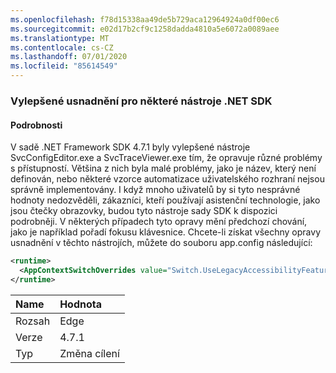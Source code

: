 ```yaml
---
ms.openlocfilehash: f78d15338aa49de5b729aca12964924a0df00ec6
ms.sourcegitcommit: e02d17b2cf9c1258dadda4810a5e6072a0089aee
ms.translationtype: MT
ms.contentlocale: cs-CZ
ms.lasthandoff: 07/01/2020
ms.locfileid: "85614549"
---
```

### <a name="improved-accessibility-for-some-net-sdk-tools"></a>Vylepšené usnadnění pro některé nástroje .NET SDK

#### <a name="details"></a>Podrobnosti

V sadě .NET Framework SDK 4.7.1 byly vylepšené nástroje SvcConfigEditor.exe a SvcTraceViewer.exe tím, že opravuje různé problémy s přístupností. Většina z nich byla malé problémy, jako je název, který není definován, nebo některé vzorce automatizace uživatelského rozhraní nejsou správně implementovány. I když mnoho uživatelů by si tyto nesprávné hodnoty nedozvěděli, zákazníci, kteří používají asistenční technologie, jako jsou čtečky obrazovky, budou tyto nástroje sady SDK k dispozici podrobněji. V některých případech tyto opravy mění předchozí chování, jako je například pořadí fokusu klávesnice. Chcete-li získat všechny opravy usnadnění v těchto nástrojích, můžete do souboru app.config následující:

```xml
<runtime>
  <AppContextSwitchOverrides value="Switch.UseLegacyAccessibilityFeatures=false"/>
</runtime>
```

| Name    | Hodnota       |
|:--------|:------------|
| Rozsah   | Edge        |
| Verze | 4.7.1       |
| Typ    | Změna cílení |
